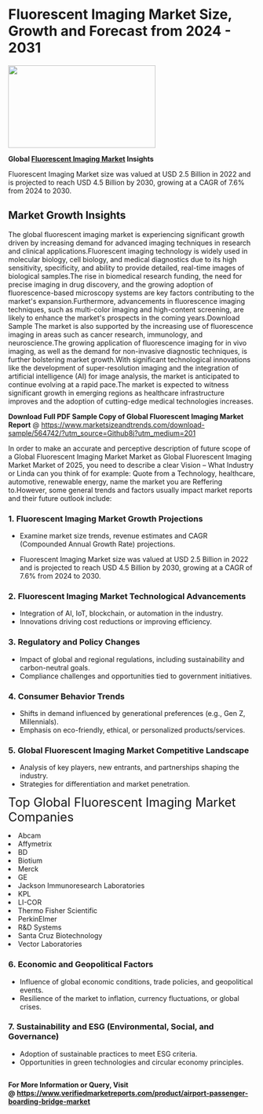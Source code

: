 <H1>Fluorescent Imaging Market Size, Growth and Forecast from 2024 - 2031</H1><img class="aligncenter size-medium wp-image-584254" src="https://thirdeyenews.in/wp-content/uploads/2024/09/Global-Market-Research-300x168.jpeg" alt="" width="300" height="168" /><p><strong>Global&nbsp;<a href="https://www.marketsizeandtrends.com/download-sample/564742/?utm_source=Github8j?utm_medium=201">Fluorescent Imaging Market</a> Insights</strong></p><p>Fluorescent Imaging Market size was valued at USD 2.5 Billion in 2022 and is projected to reach USD 4.5 Billion by 2030, growing at a CAGR of 7.6% from 2024 to 2030.</p><p><h2>Market Growth Insights</h2> The global fluorescent imaging market is experiencing significant growth driven by increasing demand for advanced imaging techniques in research and clinical applications.Fluorescent imaging technology is widely used in molecular biology, cell biology, and medical diagnostics due to its high sensitivity, specificity, and ability to provide detailed, real-time images of biological samples.The rise in biomedical research funding, the need for precise imaging in drug discovery, and the growing adoption of fluorescence-based microscopy systems are key factors contributing to the market's expansion.Furthermore, advancements in fluorescence imaging techniques, such as multi-color imaging and high-content screening, are likely to enhance the market's prospects in the coming years.Download Sample The market is also supported by the increasing use of fluorescence imaging in areas such as cancer research, immunology, and neuroscience.The growing application of fluorescence imaging for in vivo imaging, as well as the demand for non-invasive diagnostic techniques, is further bolstering market growth.With significant technological innovations like the development of super-resolution imaging and the integration of artificial intelligence (AI) for image analysis, the market is anticipated to continue evolving at a rapid pace.The market is expected to witness significant growth in emerging regions as healthcare infrastructure improves and the adoption of cutting-edge medical technologies increases.</p><p><span class=""><strong>Download Full PDF Sample Copy of Global Fluorescent Imaging Market Report</strong> @ <a href="https://www.marketsizeandtrends.com/download-sample/564742/?utm_source=Github8j?utm_medium=201" target="_blank">https://www.marketsizeandtrends.com/download-sample/564742/?utm_source=Github8j?utm_medium=201</a></span></p><p>In order to make an accurate and perceptive description of future scope of a Global&nbsp;Fluorescent Imaging Market Market as Global&nbsp;Fluorescent Imaging Market Market of 2025, you need to describe a clear Vision &ndash; What Industry or Linda can you think of for example: Quote from a Technology, healthcare, automotive, renewable energy, name the market you are Reffering to.However, some general trends and factors usually impact market reports and their future outlook include:</p><h3>1.&nbsp;<strong>Fluorescent Imaging Market Growth Projections</strong></h3><ul><li>Examine market size trends, revenue estimates and CAGR (Compounded Annual Growth Rate) projections.</li><li><p>Fluorescent Imaging Market size was valued at USD 2.5 Billion in 2022 and is projected to reach USD 4.5 Billion by 2030, growing at a CAGR of 7.6% from 2024 to 2030.</p></li></ul><h3>2.&nbsp;<strong>Fluorescent Imaging Market Technological Advancements</strong></h3><ul><li>Integration of AI, IoT, blockchain, or automation in the industry.</li><li>Innovations driving cost reductions or improving efficiency.</li></ul><h3>3.&nbsp;<strong>Regulatory and Policy Changes</strong></h3><ul><li>Impact of global and regional regulations, including sustainability and carbon-neutral goals.</li><li>Compliance challenges and opportunities tied to government initiatives.</li></ul><h3>4.&nbsp;<strong>Consumer Behavior Trends</strong></h3><ul><li>Shifts in demand influenced by generational preferences (e.g., Gen Z, Millennials).</li><li>Emphasis on eco-friendly, ethical, or personalized products/services.</li></ul><h3>5.&nbsp;<strong>Global Fluorescent Imaging Market Competitive Landscape</strong></h3><ul><li>Analysis of key players, new entrants, and partnerships shaping the industry.</li><li>Strategies for differentiation and market penetration.</li></ul><p data-pm-slice="1 1 []"><span style="color: inherit; font-family: inherit; font-size: 25px;">Top Global Fluorescent Imaging Market Companies</span></p><div class="" data-test-id=""><p><li>Abcam</li><li> Affymetrix</li><li> BD</li><li> Biotium</li><li> Merck</li><li> GE</li><li> Jackson Immunoresearch Laboratories</li><li> KPL</li><li> LI-COR</li><li> Thermo Fisher Scientific</li><li> PerkinElmer</li><li> R&D Systems</li><li> Santa Cruz Biotechnology</li><li> Vector Laboratories</li></p></div><h3>6.&nbsp;<strong>Economic and Geopolitical Factors</strong></h3><ul><li>Influence of global economic conditions, trade policies, and geopolitical events.</li><li>Resilience of the market to inflation, currency fluctuations, or global crises.</li></ul><h3>7.&nbsp;<strong>Sustainability and ESG (Environmental, Social, and Governance)</strong></h3><ul><li>Adoption of sustainable practices to meet ESG criteria.</li><li>Opportunities in green technologies and circular economy principles.</li></ul><h2><strong style="font-size: 14px;">For More Information or Query, Visit @&nbsp;</strong><a style="background-color: #ffffff; font-size: 14px;" href="https://www.marketsizeandtrends.com/report/fluorescent-imaging-market/" target="_blank">https://www.verifiedmarketreports.com/product/airport-passenger-boarding-bridge-market</a></h2>